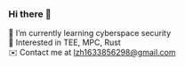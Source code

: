 ### Hi there 🤨
 
🏫  I’m currently learning cyberspace security  
🧐  Interested in TEE, MPC, Rust  
✉️  Contact me at lzh1633856298@gmail.com
